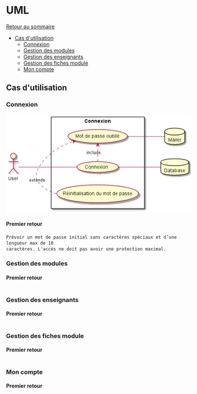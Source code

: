 # UML

[Retour au sommaire](index.md)

* [Cas d'utilisation](#cas-dutilisation)
    * [Connexion](#connexion)
    * [Gestion des modules](#gestion-des-modules)
    * [Gestion des enseignants](#gestion-des-enseignants)
    * [Gestion des fiches module](#gestion-des-fiches-module)
    * [Mon compte](#mon-compte)
    
## Cas d'utilisation

### Connexion

[![Connexion](images/use_case_login.png)](uml/v2/use_cases/login.puml)

#### Premier retour
```
Prévoir un mot de passe initial sans caractères spéciaux et d’une longueur max de 10
caractères. L'accès ne doit pas avoir une protection maximal.
```
### Gestion des modules

#### Premier retour
```
```

### Gestion des enseignants

#### Premier retour
```
```

### Gestion des fiches module

#### Premier retour
```
```

### Mon compte

#### Premier retour
```
```